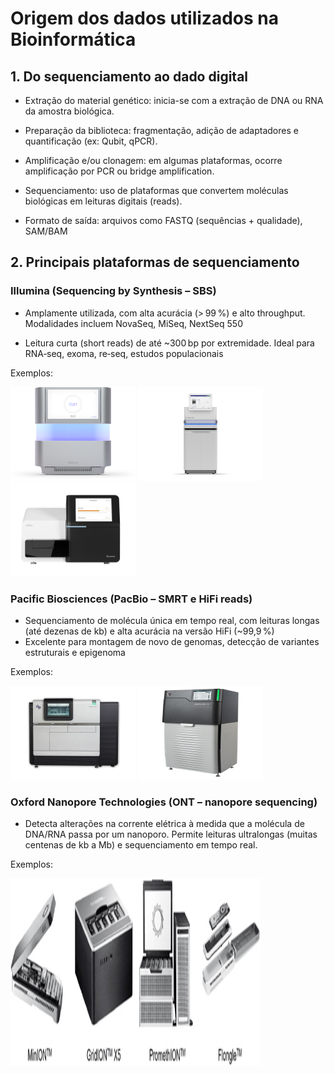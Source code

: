 # Origem dos dados utilizados na Bioinformática

## 1. Do sequenciamento ao dado digital

- Extração do material genético: inicia-se com a extração de DNA ou RNA da amostra biológica.

- Preparação da biblioteca: fragmentação, adição de adaptadores e quantificação (ex: Qubit, qPCR).

- Amplificação e/ou clonagem: em algumas plataformas, ocorre amplificação por PCR ou bridge amplification.

- Sequenciamento: uso de plataformas que convertem moléculas biológicas em leituras digitais (reads).

- Formato de saída: arquivos como FASTQ (sequências + qualidade), SAM/BAM

## 2. Principais plataformas de sequenciamento
### Illumina (Sequencing by Synthesis – SBS)

- Amplamente utilizada, com alta acurácia (> 99 %) e alto throughput. Modalidades incluem NovaSeq, MiSeq, NextSeq 550

- Leitura curta (short reads) de até ~300 bp por extremidade. Ideal para RNA‑seq, exoma, re‑seq, estudos populacionais

Exemplos:

<img src="imgs/nextseq-1000-2000.png" alt="nextseq" width="200" height="150" /> <img src="imgs/novaseq-6000.png" alt="novaseq" width="200" height="150" /> <img src="imgs/MiSeq.png" alt="MiSeq" width="200" height="150" />

### Pacific Biosciences (PacBio – SMRT e HiFi reads)
- Sequenciamento de molécula única em tempo real, com leituras longas (até dezenas de kb) e alta acurácia na versão HiFi (~99,9 %)
- Excelente para montagem de novo de genomas, detecção de variantes estruturais e epigenoma

Exemplos:

<img src="imgs/pacbio-rs-ii-3896577-400x300.jpg" alt="pacbiorsII" width="200" height="150" /> <img src="imgs/pacbio-sequel-iie-system.webp" alt="pacbiorssequel" width="200" height="150" /> 

### Oxford Nanopore Technologies (ONT – nanopore sequencing)
- Detecta alterações na corrente elétrica à medida que a molécula de DNA/RNA passa por um nanoporo. Permite leituras ultralongas (muitas centenas de kb a Mb) e sequenciamento em tempo real.

Exemplos:

<img src="imgs/nanopore.jpg" alt="Nanopore" width="400" height="300" /> 
